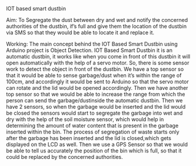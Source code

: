 
IOT based smart dustbin

Aim:
To Segregate the dust between dry and wet and notify the concerned authorities of
the dustbin, if’s full and give them the location of the dustbin via SMS so that they would
be able to locate it and replace it.


Working:
The main concept behind the IOT Based Smart Dustbin using Arduino project is
Object Detection. IOT Based Smart Dustbin it is an automatic dustbin, it works like when
you come in front of this dustbin it will open automatically with the help of a servo
motor. So, there is some sensor work to detect the object in front of the dustbin.
We have a top sensor so that it would be able to sense garbage/dust when it’s within
the range of 100cm, and accordingly it would be sent to Arduino so that the servo motor can
rotate and the lid would be opened accordingly. Then we have another top sensor so that we
would be able to increase the range from which the person can send the garbage/dustinside
the automatic dustbin. Then we have 2 sensors, so when the garbage would be inserted and
the lid would be closed the sensors would start to segregate the garbage into wet and dry
with the help of the soil moisture sensor, which would help in determining the amount of
water content that is present in the garbage inserted within the bin. The process of
segregation of waste starts only after the garbage has been inserted and the lid is closed,which gets displayed on the LCD as well. Then we use a GPS Sensor so that we would be able to tell us accurately the position of the bin which is full, so that it could be replaced by the
concerned authorities.
